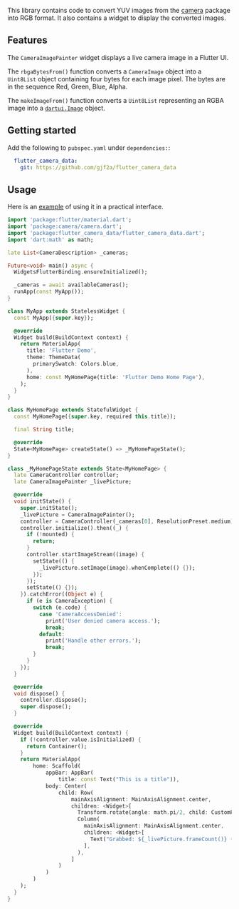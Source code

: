 <!--
This README describes the package. If you publish this package to pub.dev,
this README's contents appear on the landing page for your package.

For information about how to write a good package README, see the guide for
[writing package pages](https://dart.dev/guides/libraries/writing-package-pages).

For general information about developing packages, see the Dart guide for
[creating packages](https://dart.dev/guides/libraries/create-library-packages)
and the Flutter guide for
[developing packages and plugins](https://flutter.dev/developing-packages).
-->

This library contains code to convert YUV images from the [camera](https://pub.dev/packages/camera) 
package into RGB format. It also contains a widget to display the converted images.

## Features

The `CameraImagePainter` widget displays a live camera image in a Flutter UI.

The `rbgaBytesFrom()` function converts a `CameraImage` object into a `Uint8List` object containing
four bytes for each image pixel. The bytes are in the sequence Red, Green, Blue, Alpha.

The `makeImageFrom()` function converts a `Uint8List` representing an RGBA image into a 
[`dartui.Image`](https://api.flutter.dev/flutter/dart-ui/Image-class.html) object. 

## Getting started

Add the following to `pubspec.yaml` under `dependencies:`:
```yaml
  flutter_camera_data:
    git: https://github.com/gjf2a/flutter_camera_data
```

## Usage

Here is an [example](https://github.com/gjf2a/flutter_camera_data_demo) of using it in a 
practical interface.

```dart
import 'package:flutter/material.dart';
import 'package:camera/camera.dart';
import 'package:flutter_camera_data/flutter_camera_data.dart';
import 'dart:math' as math;

late List<CameraDescription> _cameras;

Future<void> main() async {
  WidgetsFlutterBinding.ensureInitialized();

  _cameras = await availableCameras();
  runApp(const MyApp());
}

class MyApp extends StatelessWidget {
  const MyApp({super.key});

  @override
  Widget build(BuildContext context) {
    return MaterialApp(
      title: 'Flutter Demo',
      theme: ThemeData(
        primarySwatch: Colors.blue,
      ),
      home: const MyHomePage(title: 'Flutter Demo Home Page'),
    );
  }
}

class MyHomePage extends StatefulWidget {
  const MyHomePage({super.key, required this.title});

  final String title;

  @override
  State<MyHomePage> createState() => _MyHomePageState();
}

class _MyHomePageState extends State<MyHomePage> {
  late CameraController controller;
  late CameraImagePainter _livePicture;

  @override
  void initState() {
    super.initState();
    _livePicture = CameraImagePainter();
    controller = CameraController(_cameras[0], ResolutionPreset.medium);
    controller.initialize().then((_) {
      if (!mounted) {
        return;
      }
      controller.startImageStream((image) {
        setState(() {
          _livePicture.setImage(image).whenComplete(() {});
        });
      });
      setState(() {});
    }).catchError((Object e) {
      if (e is CameraException) {
        switch (e.code) {
          case 'CameraAccessDenied':
            print('User denied camera access.');
            break;
          default:
            print('Handle other errors.');
            break;
        }
      }
    });
  }

  @override
  void dispose() {
    controller.dispose();
    super.dispose();
  }

  @override
  Widget build(BuildContext context) {
    if (!controller.value.isInitialized) {
      return Container();
    }
    return MaterialApp(
        home: Scaffold(
            appBar: AppBar(
                title: const Text("This is a title")),
            body: Center(
                child: Row(
                    mainAxisAlignment: MainAxisAlignment.center,
                    children: <Widget>[
                      Transform.rotate(angle: math.pi/2, child: CustomPaint(painter: _livePicture)),
                      Column(
                        mainAxisAlignment: MainAxisAlignment.center,
                        children: <Widget>[
                          Text("Grabbed: ${_livePicture.frameCount()} (${_livePicture.width()} x ${_livePicture.height()}) FPS: ${_livePicture.fps().toStringAsFixed(2)}"),
                        ],
                      ),
                    ]
                )
            )
        )
    );
  }
}
```


